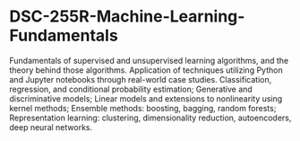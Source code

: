 # DSC-255R-Machine-Learning-Fundamentals

Fundamentals of supervised and unsupervised learning algorithms, and the theory behind those algorithms. Application of techniques utilizing Python and Jupyter notebooks through real-world case studies. Classification, regression, and conditional probability estimation; Generative and discriminative models; Linear models and extensions to nonlinearity using kernel methods; Ensemble methods: boosting, bagging, random forests; Representation learning: clustering, dimensionality reduction, autoencoders, deep neural networks.

